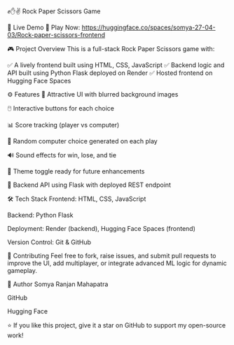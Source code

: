 ✊✋✌️ Rock Paper Scissors Game

🚀 Live Demo
🔗 Play Now: https://huggingface.co/spaces/somya-27-04-03/Rock-paper-scissors-frontend

🎮 Project Overview
This is a full-stack Rock Paper Scissors game with:

✅ A lively frontend built using HTML, CSS, JavaScript
✅ Backend logic and API built using Python Flask deployed on Render
✅ Hosted frontend on Hugging Face Spaces

⚙️ Features
🎨 Attractive UI with blurred background images

🖱️ Interactive buttons for each choice

📊 Score tracking (player vs computer)

🤖 Random computer choice generated on each play

🔊 Sound effects for win, lose, and tie

🌙 Theme toggle ready for future enhancements

🔗 Backend API using Flask with deployed REST endpoint

🛠️ Tech Stack
Frontend: HTML, CSS, JavaScript

Backend: Python Flask

Deployment: Render (backend), Hugging Face Spaces (frontend)

Version Control: Git & GitHub

🤝 Contributing
Feel free to fork, raise issues, and submit pull requests to improve the UI, add multiplayer, or integrate advanced ML logic for dynamic gameplay.

👤 Author
Somya Ranjan Mahapatra

GitHub

Hugging Face

⭐ If you like this project, give it a star on GitHub to support my open-source work!

